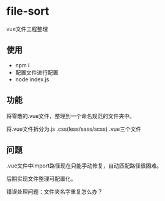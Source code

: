# file-sort
vue文件工程整理

## 使用

* npm i
* 配置文件进行配置
* node index.js

## 功能
将零散的.vue文件，整理到一个命名规范的文件夹中。

将.vue文件拆分为.js .css(less/sass/scss) .vue三个文件

## 问题
.vue文件中import路径现在只能手动修复，自动匹配路径很困难。

后期实现文件整理可配置化。

错误处理问题：文件夹名字重复怎么办？
